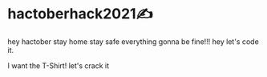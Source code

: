 # hactoberhack2021✍️
hey hactober
stay home stay safe
everything gonna be fine!!!
hey let's code it.



I want the T-Shirt!
let's crack it
